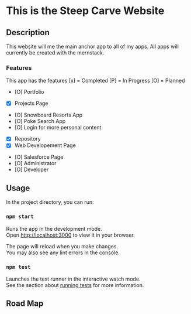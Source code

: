 # This is the Steep Carve Website

## Description
This website will me the main anchor app to all of my apps.
All apps will currently be created with the mernstack.

### Features
This app has the features
[x] = Completed
[P] = In Progress 
[O] = Planned

- [O] Portfolio
- [X] Projects Page
 - [O] Snowboard Resorts App
 - [O] Poke Search App
- [O] Login for more personal content
- [x] Repository
 - [x] Web Developement Page
 - [O] Salesforce Page
  - [O] Administrator
  - [O] Developer


## Usage
In the project directory, you can run:

### `npm start`

Runs the app in the development mode.\
Open [http://localhost:3000](http://localhost:3000) to view it in your browser.

The page will reload when you make changes.\
You may also see any lint errors in the console.

### `npm test`

Launches the test runner in the interactive watch mode.\
See the section about [running tests](https://facebook.github.io/create-react-app/docs/running-tests) for more information.


## Road Map



